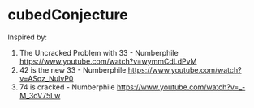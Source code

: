 # cubedConjecture
Inspired by:
1. The Uncracked Problem with 33 - Numberphile https://www.youtube.com/watch?v=wymmCdLdPvM
2. 42 is the new 33 - Numberphile https://www.youtube.com/watch?v=ASoz_NuIvP0
3. 74 is cracked - Numberphile https://www.youtube.com/watch?v=_-M_3oV75Lw
